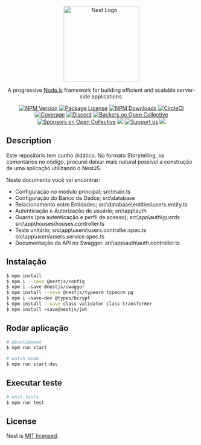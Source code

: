 <p align="center">
  <a href="http://nestjs.com/" target="blank"><img src="https://nestjs.com/img/logo-small.svg" width="200" alt="Nest Logo" /></a>
</p>

[circleci-image]: https://img.shields.io/circleci/build/github/nestjs/nest/master?token=abc123def456
[circleci-url]: https://circleci.com/gh/nestjs/nest

  <p align="center">A progressive <a href="http://nodejs.org" target="_blank">Node.js</a> framework for building efficient and scalable server-side applications.</p>
    <p align="center">
<a href="https://www.npmjs.com/~nestjscore" target="_blank"><img src="https://img.shields.io/npm/v/@nestjs/core.svg" alt="NPM Version" /></a>
<a href="https://www.npmjs.com/~nestjscore" target="_blank"><img src="https://img.shields.io/npm/l/@nestjs/core.svg" alt="Package License" /></a>
<a href="https://www.npmjs.com/~nestjscore" target="_blank"><img src="https://img.shields.io/npm/dm/@nestjs/common.svg" alt="NPM Downloads" /></a>
<a href="https://circleci.com/gh/nestjs/nest" target="_blank"><img src="https://img.shields.io/circleci/build/github/nestjs/nest/master" alt="CircleCI" /></a>
<a href="https://coveralls.io/github/nestjs/nest?branch=master" target="_blank"><img src="https://coveralls.io/repos/github/nestjs/nest/badge.svg?branch=master#9" alt="Coverage" /></a>
<a href="https://discord.gg/G7Qnnhy" target="_blank"><img src="https://img.shields.io/badge/discord-online-brightgreen.svg" alt="Discord"/></a>
<a href="https://opencollective.com/nest#backer" target="_blank"><img src="https://opencollective.com/nest/backers/badge.svg" alt="Backers on Open Collective" /></a>
<a href="https://opencollective.com/nest#sponsor" target="_blank"><img src="https://opencollective.com/nest/sponsors/badge.svg" alt="Sponsors on Open Collective" /></a>
  <a href="https://paypal.me/kamilmysliwiec" target="_blank"><img src="https://img.shields.io/badge/Donate-PayPal-ff3f59.svg"/></a>
    <a href="https://opencollective.com/nest#sponsor"  target="_blank"><img src="https://img.shields.io/badge/Support%20us-Open%20Collective-41B883.svg" alt="Support us"></a>
  <a href="https://twitter.com/nestframework" target="_blank"><img src="https://img.shields.io/twitter/follow/nestframework.svg?style=social&label=Follow"></a>
</p>
  <!--[![Backers on Open Collective](https://opencollective.com/nest/backers/badge.svg)](https://opencollective.com/nest#backer)
  [![Sponsors on Open Collective](https://opencollective.com/nest/sponsors/badge.svg)](https://opencollective.com/nest#sponsor)-->

## Description

Este repositório tem cunho didático. 
No formato Storytelling, os comentários no código, procurei deixar mais natural possível a construção de uma aplicação utilizando o NestJS. 

Neste documento você vai encontrar:
- Configuração no módulo principal; </b>
src\main.ts
- Configuração do Banco de Dados;  </b>
src\database
- Relacionamento entre Entidades;
src\database\entities\users.entity.ts
- Autenticação e Autorização de usuário;
src\app\auth
- Guards (pra autenticação e perfil de acesso);
src\app\auth\guards
src\app\houses\houses.controller.ts
- Teste unitário;
src\app\users\users.controller.spec.ts
src\app\users\users.service.spec.ts
- Documentação da API no Swagger.
src\app\auth\auth.controller.ts


## Instalação

```bash
$ npm install
$ npm i --save @nestjs/config
$ npm i –save @nestjs/swagger
$ npm install --save @nestjs/typeorm typeorm pg
$ npm i –save-dev @types/bcrypt
$ npm install --save class-validator class-transformer
$ npm install –save@nestjs/jwt
```

## Rodar aplicação

```bash
# development
$ npm run start

# watch mode
$ npm run start:dev
```

## Executar teste

```bash
# unit tests
$ npm run test

```

## License

Nest is [MIT licensed](LICENSE).

